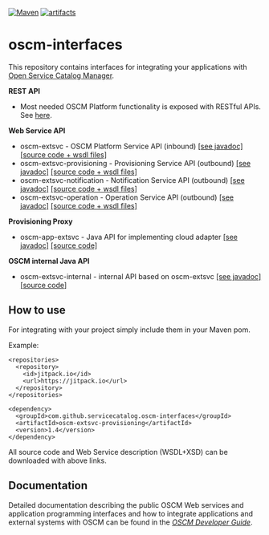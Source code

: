 [![Maven](https://github.com/servicecatalog/oscm-interfaces/actions/workflows/ant.yml/badge.svg)](https://github.com/servicecatalog/oscm-interfaces/actions)
[![artifacts](https://jitpack.io/v/servicecatalog/oscm-interfaces.svg)](https://jitpack.io/#servicecatalog/oscm-interfaces)

# oscm-interfaces
This repository contains interfaces for integrating your applications with 
[Open Service Catalog Manager](https://github.com/servicecatalog/oscm#open-service-catalog-manager).

**REST API**
 * Most needed OSCM Platform functionality is exposed with RESTful APIs. See [here](https://github.com/servicecatalog/oscm-rest-api). 

**Web Service API**
 * oscm-extsvc - OSCM Platform Service API (inbound) [[see javadoc]](https://jitpack.io/com/github/servicecatalog/oscm-interfaces/oscm-extsvc/master-SNAPSHOT/javadoc/) [[source code + wsdl files]](https://jitpack.io/com/github/servicecatalog/oscm-interfaces/oscm-extsvc/master-SNAPSHOT/oscm-extsvc-master-SNAPSHOT-sources.jar) 
 * oscm-extsvc-provisioning - Provisioning Service API (outbound) [[see javadoc]](https://jitpack.io/com/github/servicecatalog/oscm-interfaces/oscm-extsvc-provisioning/master-SNAPSHOT/javadoc/) [[source code + wsdl files]](https://jitpack.io/com/github/servicecatalog/oscm-interfaces/oscm-extsvc-provisioning/master-SNAPSHOT/oscm-extsvc-provisioning-master-SNAPSHOT-sources.jar)  
 * oscm-extsvc-notification - Notification Service API (outbound) [[see javadoc]](https://jitpack.io/com/github/servicecatalog/oscm-interfaces/oscm-extsvc-notification/master-SNAPSHOT/javadoc/) [[source code + wsdl files]](https://jitpack.io/com/github/servicecatalog/oscm-interfaces/oscm-extsvc-notification/master-SNAPSHOT/oscm-extsvc-notification-master-SNAPSHOT-sources.jar) 
 * oscm-extsvc-operation - Operation Service API (outbound) [[see javadoc]](https://jitpack.io/com/github/servicecatalog/oscm-interfaces/oscm-extsvc-operation/master-SNAPSHOT/javadoc/) [[source code + wsdl files]](https://jitpack.io/com/github/servicecatalog/oscm-interfaces/oscm-extsvc-operation/master-SNAPSHOT/oscm-extsvc-operation-master-SNAPSHOT-sources.jar)  
 
**Provisioning Proxy**  
 * oscm-app-extsvc - Java API for implementing cloud adapter [[see javadoc]](https://jitpack.io/com/github/servicecatalog/oscm-interfaces/oscm-app-extsvc/master-SNAPSHOT/javadoc/) [[source code]](https://jitpack.io/com/github/servicecatalog/oscm-interfaces/oscm-app-extsvc/master-SNAPSHOT/oscm-app-extsvc-master-SNAPSHOT-sources.jar)  
  
**OSCM internal Java API**
 * oscm-extsvc-internal - internal API based on oscm-extsvc [[see javadoc]](https://jitpack.io/com/github/servicecatalog/oscm-interfaces/oscm-extsvc-internal/master-SNAPSHOT/javadoc/) [[source code]](https://jitpack.io/com/github/servicecatalog/oscm-interfaces/oscm-extsvc-internal/master-SNAPSHOT/oscm-extsvc-internal-master-SNAPSHOT-sources.jar)  

## How to use ##

For integrating with your project simply include them in your Maven pom. 

Example:
```
<repositories>
  <repository>
    <id>jitpack.io</id>
    <url>https://jitpack.io</url>
  </repository>
</repositories>

<dependency>
  <groupId>com.github.servicecatalog.oscm-interfaces</groupId>
  <artifactId>oscm-extsvc-provisioning</artifactId>
  <version>1.4</version>
</dependency>
```
All source code and Web Service description (WSDL+XSD) can be downloaded with above links. 

## Documentation
Detailed documentation describing the public OSCM Web services and application programming interfaces and how to integrate applications and external systems with OSCM can be found in the [*OSCM Developer Guide*](https://github.com/servicecatalog/documentation/blob/master/Development/oscm-doc-user/resources/manuals/integration/en/Developer.pdf).




  
